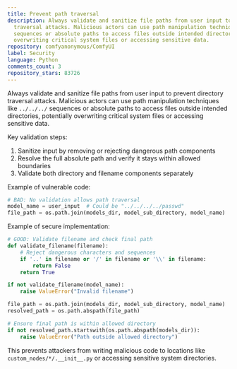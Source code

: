 ```yaml
---
title: Prevent path traversal
description: Always validate and sanitize file paths from user input to prevent directory
  traversal attacks. Malicious actors can use path manipulation techniques like `../../../`
  sequences or absolute paths to access files outside intended directories, potentially
  overwriting critical system files or accessing sensitive data.
repository: comfyanonymous/ComfyUI
label: Security
language: Python
comments_count: 3
repository_stars: 83726
---
```


Always validate and sanitize file paths from user input to prevent directory traversal attacks. Malicious actors can use path manipulation techniques like `../../../` sequences or absolute paths to access files outside intended directories, potentially overwriting critical system files or accessing sensitive data.

Key validation steps:
1. Sanitize input by removing or rejecting dangerous path components
2. Resolve the full absolute path and verify it stays within allowed boundaries
3. Validate both directory and filename components separately

Example of vulnerable code:
```python
# BAD: No validation allows path traversal
model_name = user_input  # Could be "../../../../passwd"
file_path = os.path.join(models_dir, model_sub_directory, model_name)
```

Example of secure implementation:
```python
# GOOD: Validate filename and check final path
def validate_filename(filename):
    # Reject dangerous characters and sequences
    if '..' in filename or '/' in filename or '\\' in filename:
        return False
    return True

if not validate_filename(model_name):
    raise ValueError("Invalid filename")

file_path = os.path.join(models_dir, model_sub_directory, model_name)
resolved_path = os.path.abspath(file_path)

# Ensure final path is within allowed directory
if not resolved_path.startswith(os.path.abspath(models_dir)):
    raise ValueError("Path outside allowed directory")
```

This prevents attackers from writing malicious code to locations like `custom_nodes/*/.__init__.py` or accessing sensitive system directories.